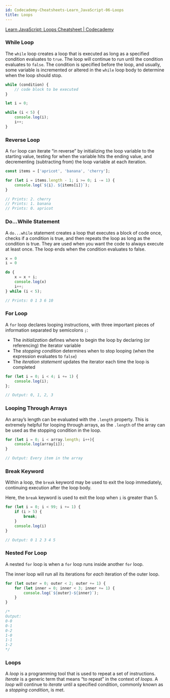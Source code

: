 ```yaml
---
id: Codecademy-Cheatsheets-Learn_JavaScript-06-Loops
title: Loops
---
```




[Learn JavaScript: Loops Cheatsheet | Codecademy](https://www.codecademy.com/learn/introduction-to-javascript/modules/learn-javascript-loops/cheatsheet)



### While Loop

The `while` loop creates a loop that is executed as long as a specified condition evaluates to `true`. The loop will continue to run until the condition evaluates to `false`. The condition is specified before the loop, and usually, some variable is incremented or altered in the `while` loop body to determine when the loop should stop. 

```js
while (condition) {
    // code block to be executed
}

let i = 0;

while (i < 5) {
    console.log(i);
    i++;
}
```



### Reverse Loop

A `for` loop can iterate “in reverse” by initializing the loop variable to the starting value, testing for when the variable hits the ending value, and decrementing (subtracting from) the loop variable at each iteration.

```js
const items = ['apricot', 'banana', 'cherry'];

for (let i = items.length - 1; i >= 0; i -= 1) {
    console.log(`${i}. ${items[i]}`);
}

// Prints: 2. cherry
// Prints: 1. banana
// Prints: 0. apricot
```



### Do…While Statement

A `do...while` statement creates a loop that executes a block of code once, checks if a condition is true, and then repeats the loop as long as the condition is true. They are used when you want the code to always execute at least once. The loop ends when the condition evaluates to false. 

```js
x = 0
i = 0

do {
    x = x + i;
    console.log(x)
    i++;
} while (i < 5);

// Prints: 0 1 3 6 10
```



### For Loop

A `for` loop declares looping instructions, with three important pieces of information separated by semicolons `;`:

- The *initialization* defines where to begin the loop by declaring (or referencing) the iterator variable
- The *stopping condition* determines when to stop looping (when the expression evaluates to `false`)
- The *iteration statement* updates the iterator each time the loop is completed

```js
for (let i = 0; i < 4; i += 1) {
    console.log(i);
};

// Output: 0, 1, 2, 3
```



### Looping Through Arrays

An array’s length can be evaluated with the `.length` property. This is extremely helpful for looping through arrays, as the `.length` of the array can be used as the stopping condition in the loop. 

```js
for (let i = 0; i < array.length; i++){
    console.log(array[i]);
}

// Output: Every item in the array
```



### Break Keyword

Within a loop, the `break` keyword may be used to exit the loop immediately, continuing execution after the loop body.

Here, the `break` keyword is used to exit the loop when `i` is greater than 5.

```js
for (let i = 0; i < 99; i += 1) {
    if (i > 5) {
        break;
    }
    console.log(i)
}

// Output: 0 1 2 3 4 5
```



### Nested For Loop

A nested `for` loop is when a `for` loop runs inside another `for` loop.

The inner loop will run all its iterations for *each* iteration of the outer loop.

```js
for (let outer = 0; outer < 2; outer += 1) {
    for (let inner = 0; inner < 3; inner += 1) {
        console.log(`${outer}-${inner}`);
    }
}

/*
Output:
0-0
0-1
0-2
1-0
1-1
1-2
*/
```



### Loops

A *loop* is a programming tool that is used to repeat a set of instructions. *Iterate* is a generic term that means “to repeat” in the context of *loops*. A *loop* will continue to *iterate* until a specified condition, commonly known as a *stopping condition*, is met.